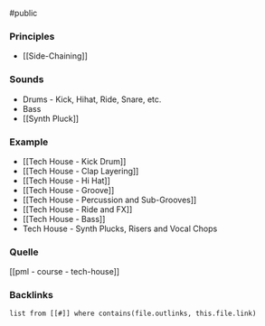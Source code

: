 #public
### Principles
- [[Side-Chaining]]

### Sounds
- Drums - Kick, Hihat, Ride, Snare, etc.
- Bass
- [[Synth Pluck]]
### Example
- [[Tech House - Kick Drum]]
- [[Tech House - Clap Layering]]
- [[Tech House - Hi Hat]]
- [[Tech House - Groove]]
- [[Tech House - Percussion and Sub-Grooves]]
- [[Tech House - Ride and FX]]
- [[Tech House - Bass]]
- Tech House - Synth Plucks, Risers and Vocal Chops

### Quelle
[[pml - course - tech-house]]


### Backlinks
```dataview 
list from [[#]] where contains(file.outlinks, this.file.link)
```

